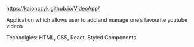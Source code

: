 https://kajonczyk.github.io/VideoApp/

Application which allows user to add and manage one’s favourite youtube videos

Technolgies: HTML, CSS, React, Styled Components
